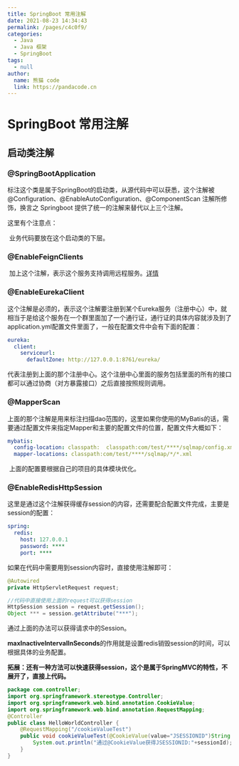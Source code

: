 ```yaml
---
title: SpringBoot 常用注解
date: 2021-08-23 14:34:43
permalink: /pages/c4c0f9/
categories: 
  - Java
  - Java 框架
  - SpringBoot
tags: 
  - null
author: 
  name: 熊猫 code
  link: https://pandacode.cn
---
```


# SpringBoot 常用注解

## 启动类注解

### @SpringBootApplication

​		标注这个类是属于SpringBoot的启动类，从源代码中可以获悉，这个注解被@Configuration、@EnableAutoConfiguration、@ComponentScan 注解所修饰，换言之 Springboot 提供了统一的注解来替代以上三个注解。

这里有个注意点：

​		业务代码要放在这个启动类的下层。

### @EnableFeignClients

​		加上这个注解，表示这个服务支持调用远程服务。[详情](https://www.cnblogs.com/UniqueColor/p/7130782.html)

### @EnableEurekaClient

​		这个注解是必须的，表示这个注解要注册到某个Eureka服务（注册中心）中，就相当于是给这个服务在一个群里面加了一个通行证，通行证的具体内容就涉及到了application.yml配置文件里面了，一般在配置文件中会有下面的配置：

```yml
eureka:
  client:
    serviceurl:
      defaultZone: http://127.0.0.1:8761/eureka/
```


​		代表注册到上面的那个注册中心。这个注册中心里面的服务包括里面的所有的接口都可以通过协商（对方暴露接口）之后直接按照规则调用。

### @MapperScan

​		上面的那个注解是用来标注扫描dao范围的，这里如果你使用的MyBatis的话，需要通过配置文件来指定Mapper和主要的配置文件的位置，配置文件大概如下：

```yml
mybatis:
  config-location: classpath:  classpath:com/test/****/sqlmap/config.xml
  mapper-locations: classpath:com/test/****/sqlmap/*/*.xml
```

​		上面的配置要根据自己的项目的具体模块优化。

### @EnableRedisHttpSession

这里是通过这个注解获得缓存session的内容，还需要配合配置文件完成，主要是session的配置：

```yml
spring:
  redis:
    host: 127.0.0.1
    password: ****
    port: ****
```

如果在代码中需要用到session内容时，直接使用注解即可：

```java
@Autowired
private HttpServletRequest request;

//代码中直接使用上面的request可以获得session
HttpSession session = request.getSession();
Object *** = session.getAttribute("***");
```


通过上面的办法可以获得请求中的Session。

**maxInactiveIntervalInSeconds**的作用就是设置redis销毁session的时间，可以根据具体的业务配置。

 

**拓展：还有一种方法可以快速获得session，这个是属于SpringMVC的特性，不展开了，直接上代码。**

```java
package com.controller;
import org.springframework.stereotype.Controller;
import org.springframework.web.bind.annotation.CookieValue;
import org.springframework.web.bind.annotation.RequestMapping;
@Controller
public class HelloWorldController {
	@RequestMapping("/cookieValueTest")
	public void cookieValueTest(@CookieValue(value="JSESSIONID")String sessionId) {
		System.out.println("通过@CookieValue获得JSESSIONID:"+sessionId);
	}
}
```





